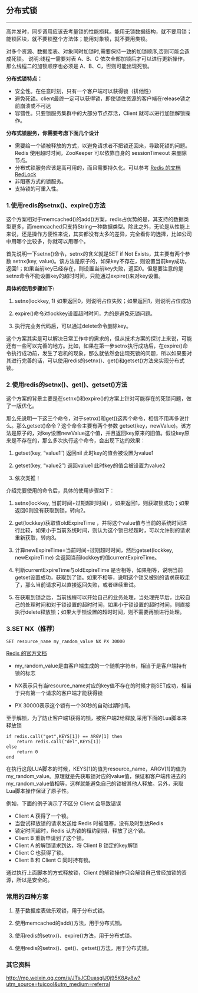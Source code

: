 ## 分布式锁

---


高并发时，同步调用应该去考量锁的性能损耗。能用无锁数据结构，就不要用锁；能锁区块，就不要锁整个方法体；能用对象锁，就不要用类锁。

对多个资源、数据库表、对象同时加锁时,需要保持一致的加锁顺序,否则可能会造成死锁。说明:线程一需要对表 A、B、C 依次全部加锁后才可以进行更新操作，那么线程二的加锁顺序也必须是 A、B、C，否则可能出现死锁。

**分布式锁特点：**

* 安全性。在任意时刻，只有一个客户端可以获得锁（排他性）
* 避免死锁。client最终一定可以获得锁，即使锁住资源的客户端在release锁之前崩溃或不可达
* 容错性。只要锁服务集群中的大部分节点存活，Client 就可以进行加锁解锁操作。

**分布式锁服务，你需要考虑下面几个设计**

* 需要给一个锁被释放的方式，以避免请求者不把锁还回来，导致死锁的问题。Redis 使用超时时间，ZooKeeper 可以依靠自身的 sessionTimeout 来删除节点。
* 分布式锁服务应该是高可用的，而且需要持久化。可以参考 [Redis 的文档 RedLock](https://redis.io/topics/distlock)  
* 非阻塞方式的锁服务。
* 支持锁的可重入性。


### 1.使用redis的setnx()、expire()方法

这个方案相对于memcached()的add()方案，redis占优势的是，其支持的数据类型更多，而memcached只支持String一种数据类型。除此之外，无论是从性能上来说，还是操作方便性来说，其实都没有太多的差异，完全看你的选择，比如公司中用哪个比较多，你就可以用哪个。

首先说明一下setnx()命令，setnx的含义就是SET if Not Exists，其主要有两个参数 setnx(key, value)。该方法是原子的，如果key不存在，则设置当前key成功，返回1；如果当前key已经存在，则设置当前key失败，返回0。但是要注意的是setnx命令不能设置key的超时时间，只能通过expire()来对key设置。

**具体的使用步骤如下:**

1. setnx(lockkey, 1)  如果返回0，则说明占位失败；如果返回1，则说明占位成功

2. expire()命令对lockkey设置超时时间，为的是避免死锁问题。

3. 执行完业务代码后，可以通过delete命令删除key。

这个方案其实是可以解决日常工作中的需求的，但从技术方案的探讨上来说，可能还有一些可以完善的地方。比如，如果在第一步setnx执行成功后，在expire()命令执行成功前，发生了宕机的现象，那么就依然会出现死锁的问题，所以如果要对其进行完善的话，可以使用redis的setnx()、get()和getset()方法来实现分布式锁。  


### 2.使用redis的setnx()、get()、getset()方法

这个方案的背景主要是在setnx()和expire()的方案上针对可能存在的死锁问题，做了一版优化。

那么先说明一下这三个命令，对于setnx()和get()这两个命令，相信不用再多说什么。那么getset()命令？这个命令主要有两个参数 getset(key，newValue)。该方法是原子的，对key设置newValue这个值，并且返回key原来的旧值。假设key原来是不存在的，那么多次执行这个命令，会出现下边的效果：

1. getset(key, “value1″)  返回nil   此时key的值会被设置为value1

2. getset(key, “value2″)  返回value1   此时key的值会被设置为value2

3. 依次类推！

介绍完要使用的命令后，具体的使用步骤如下：

1. setnx(lockkey, 当前时间+过期超时时间) ，如果返回1，则获取锁成功；如果返回0则没有获取到锁，转向2。

2. get(lockkey)获取值oldExpireTime ，并将这个value值与当前的系统时间进行比较，如果小于当前系统时间，则认为这个锁已经超时，可以允许别的请求重新获取，转向3。

3. 计算newExpireTime=当前时间+过期超时时间，然后getset(lockkey, newExpireTime) 会返回当前lockkey的值currentExpireTime。

4. 判断currentExpireTime与oldExpireTime 是否相等，如果相等，说明当前getset设置成功，获取到了锁。如果不相等，说明这个锁又被别的请求获取走了，那么当前请求可以直接返回失败，或者继续重试。

5. 在获取到锁之后，当前线程可以开始自己的业务处理，当处理完毕后，比较自己的处理时间和对于锁设置的超时时间，如果小于锁设置的超时时间，则直接执行delete释放锁；如果大于锁设置的超时时间，则不需要再锁进行处理。

### 3.SET NX（推荐）

```
SET resource_name my_random_value NX PX 30000
```
[Redis 的官方文档](https://redis.io/topics/distlock)

* my_random_value是由客户端生成的一个随机字符串，相当于是客户端持有锁的标志

* NX表示只有当resource_name对应的key值不存在的时候才能SET成功，相当于只有第一个请求的客户端才能获得锁

* PX 30000表示这个锁有一个30秒的自动过期时间。

至于解锁，为了防止客户端1获得的锁，被客户端2给释放,采用下面的Lua脚本来释放锁

```
if redis.call("get",KEYS[1]) == ARGV[1] then 
    return redis.call("del",KEYS[1]) 
else 
    return 0 
end

```
在执行这段LUA脚本的时候，KEYS[1]的值为resource_name，ARGV[1]的值为my_random_value。原理就是先获取锁对应的value值，保证和客户端传进去的my_random_value值相等，这样就能避免自己的锁被其他人释放。另外，采取Lua脚本操作保证了原子性。

例如，下面的例子演示了不区分 Client 会导致错误

* Client A 获得了一个锁。
* 当尝试释放锁的请求发送给 Redis 时被阻塞，没有及时到达Redis
* 锁定时间超时，Redis 认为锁的租约到期，释放了这个锁。
* Client B 重新申请到了这个锁。
* Client A 的解锁请求到达，将 Client B 锁定的key解锁
* Client C 也获得了锁。
* Client B 和 Client C 同时持有锁。

通过执行上面脚本的方式释放锁，Client 的解锁操作只会解锁自己曾经加锁的资源，所以是安全的。



###  常用的四种方案

1. 基于数据库表做乐观锁，用于分布式锁。

2. 使用memcached的add()方法，用于分布式锁。

3. 使用redis的setnx()、expire()方法，用于分布式锁。

4. 使用redis的setnx()、get()、getset()方法，用于分布式锁。


###  其它资料

http://mp.weixin.qq.com/s/JTsJCDuasgIJ0j95K8Ay8w?utm_source=tuicool&utm_medium=referral

















